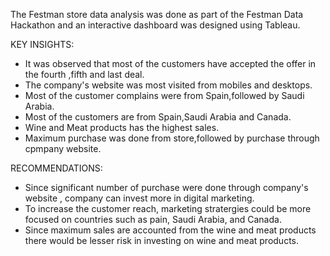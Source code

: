 The Festman store data analysis was done as part of the Festman Data Hackathon and an interactive dashboard was designed using Tableau.

KEY INSIGHTS:

* It was observed that most of the customers have accepted the offer in the fourth ,fifth and last deal.
* The company's website was most visited from mobiles and desktops.
* Most of the customer complains were from Spain,followed by Saudi Arabia.
* Most of the customers are from Spain,Saudi Arabia and Canada.
* Wine and Meat products has the highest sales.
* Maximum purchase was done from store,followed by purchase through cpmpany website.

RECOMMENDATIONS:

* Since significant number of purchase were done through company's website , company can invest more in digital marketing.
* To increase the customer reach, marketing stratergies could be more focused on countries such as pain, Saudi Arabia, and Canada.
* Since maximum sales are accounted from the wine and meat products there would be lesser risk in investing on wine and meat products.
